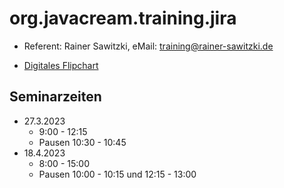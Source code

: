# org.javacream.training.jira

* Referent: Rainer Sawitzki, eMail: training@rainer-sawitzki.de

* [Digitales Flipchart](https://docs.google.com/presentation/d/1xbWarH9VkO_vrLj9L_SqP-NJjJygnCA-4yjyfWn5TNs/edit?usp=sharing)

## Seminarzeiten
* 27.3.2023
  * 9:00 - 12:15
  * Pausen 10:30 - 10:45
* 18.4.2023
  * 8:00 - 15:00
  * Pausen 10:00 - 10:15 und 12:15 - 13:00
